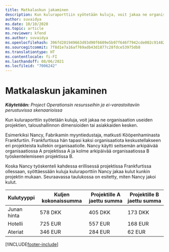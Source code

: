 ```yaml
---
title: Matkalaskun jakaminen
description: Kun kuluraporttiin syötetään kuluja, voit jakaa ne organisaation useiden projektien, yritysten tai asiakkaiden kesken.
author: suvaidya
ms.date: 10/10/2020
ms.topic: article
ms.reviewer: kfend
ms.author: suvaidya
ms.openlocfilehash: 396fd201949663d93d90f6609e5b97f646f7942cde002c91482fa7dc26c394ae
ms.sourcegitcommit: 7f8d1e7a16af769adb43d1877c28fdce53975db8
ms.translationtype: HT
ms.contentlocale: fi-FI
ms.lasthandoff: 08/06/2021
ms.locfileid: "7006242"
---
```

# <a name="distributions-on-an-expense-report"></a>Matkalaskun jakaminen

_**Käytetään:** Project Operationsin resursseihin ja ei-varastoitaviin perustuvissa skenaarioissa_

Kun kuluraporttiin syötetään kuluja, voit jakaa ne organisaation useiden projektien, taloushallinnon dimensioiden tai asiakkaiden kesken.

Esimerkiksi Nancy, Fabrikamin myyntiedustaja, matkusti Kööpenhaminasta Frankfurtiin. Frankfurtissa hän tapasi kaksi organisaatiota keskustellakseen eri projekteista kullekin organisaatiolle. Nancy käytti seitsemän arkipäivää organisaatiossa A projektissa A ja kolme arkipäivää organisaatiossa B työskentelemiseen projektissa B.

Koska Nancy työskenteli kahdessa erillisessä projektissa Frankfurtissa ollessaan, syöttäessään kuluja kuluraporttiin Nancy jakaa kulut kunkin projektin mukaan. Seuraavassa taulukossa on esitetty, miten Nancy jakoi kulut.

| Kulutyyppi | Kuljen kokonaissumma | Projektille A jaettu summa | Projektille B jaettu summa |
|--------------|----------------------|---------------------------------|---------------------------------|
| Junan hinta   | 578 DKK              | 405 DKK                         | 173 DKK                         |
| Hotelli        | 725 EUR              | 557 EUR                         | 168 EUR                         |
| Ateriat        | 346 EUR              | 284 EUR                         | 62 EUR                          |


[!INCLUDE[footer-include](../includes/footer-banner.md)]